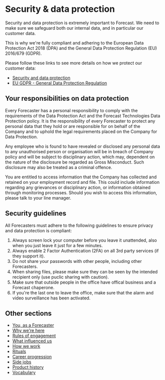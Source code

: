 # Security & data protection

Security and data protection is extremely important to Forecast. We need to make sure we safeguard both our internal data, and in particular our customer data.

This is why we're fully compliant and adhering to the European Data Protection Act 2018 (DPA) and the General Data Protection Regulation (EU) 2016/679 (GDPR).

Please follow these links to see more details on how we protect our customer data:

* [Security and data protection](https://www.forecast.app/security)
* [EU GDPR - General Data Protection Regulation](https://www.forecast.app/gdpr)

## Your responsibilities on data protection
Every Forecaster has a personal responsibility to comply with the requirements of the Data Protection Act and the Forecast Technologies Data Protection policy. It is the responsibility of every Forecaster to protect any personal data that they hold or are responsible for on behalf of the Company and to uphold the legal requirements placed on the Company for Data Protection. 

Any employee who is found to have revealed or disclosed any personal data to any unauthorised person or organisation will be in breach of Company policy and will be subject to disciplinary action, which may, dependent on the nature of the disclosure be regarded as Gross Misconduct. Such disclosure may also be treated as a criminal offence.

You are entitled to access information that the Company has collected and retained on your employment record and file. This could include information regarding any grievances or disciplinary action, or information obtained through monitoring processes. Should you wish to access this information, please talk to your line manager.

## Security guidelines

All Forecasters must adhere to the following guidelines to ensure privacy and data protection is compliant:

1. Always screen lock your computer before you leave it unattended, also when you just leave it just for a few minutes.
1. Always enable 2 Factor Authentication (2FA) on all 3rd party services (if they support it).
1. Do not share your passwords with other people, including other Forecasters.
1. When sharing files, please make sure they can be seen by the intended recipient only (use puclic sharing with caution).
1. Make sure that outside people in the office have offical business and a Forecast chaperone.
1. If you're the last one to leave the office, make sure that the alarm and video surveillance has been activated.

## Other sections
* [You, as a Forecaster](you-as-a-forecaster.md)
* [Why we're here](why-we-are-here.md)
* [Rules of engagement](rules-of-engagement.md)
* [What influenced us](what-influenced-us.md)
* [How we work](how-we-work.md)
* [Rituals](rituals.md)
* [Career progression](career-progression.md)
* [Side jobs](side-jobs.md)
* [Product history](product-history.md)
* [Vocabulary](vocabulary.md)
